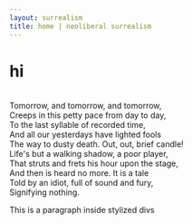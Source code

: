 ```yaml
---
layout: surrealism
title: home | neoliberal surrealism
---
```


<link rel="shortcut icon" type="image/x-icon" href="favicon.ico">

<h1> hi </h1>
<br>
Tomorrow, and tomorrow, and tomorrow,<br>
Creeps in this petty pace from day to day,<br>
To the last syllable of recorded time,<br>
And all our yesterdays have lighted fools<br>
The way to dusty death. Out, out, brief candle!<br>
Life's but a walking shadow, a poor player,<br>
That struts and frets his hour upon the stage,<br>
And then is heard no more. It is a tale<br>
Told by an idiot, full of sound and fury,<br>
Signifying nothing.<br>

<div>
   <div>
      <p>This is a paragraph inside stylized divs</p>
   </div>
</div>